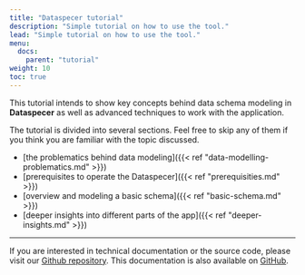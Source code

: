 ```yaml
---
title: "Dataspecer tutorial"
description: "Simple tutorial on how to use the tool."
lead: "Simple tutorial on how to use the tool."
menu:
  docs:
    parent: "tutorial"
weight: 10
toc: true
---
```


This tutorial intends to show key concepts behind data schema modeling in **Dataspecer** as well as advanced techniques to work with the application.

The tutorial is divided into several sections. Feel free to skip any of them if you think you are familiar with the topic discussed.

- [the problematics behind data modeling]({{< ref "data-modelling-problematics.md" >}})
- [prerequisites to operate the Dataspecer]({{< ref "prerequisities.md" >}})
- [overview and modeling a basic schema]({{< ref "basic-schema.md" >}})
- [deeper insights into different parts of the app]({{< ref "deeper-insights.md" >}})

---

If you are interested in technical documentation or the source code, please visit our [Github repository](https://github.com/opendata-mvcr/model-driven-data). This documentation is also available on [GitHub](https://github.com/mff-uk/dataspecer-docs).
